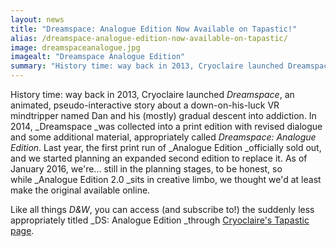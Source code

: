 ```yaml
---
layout: news
title: "Dreamspace: Analogue Edition Now Available on Tapastic!"
alias: /dreamspace-analogue-edition-now-available-on-tapastic/
image: dreamspaceanalogue.jpg
imagealt: "Dreamspace Analogue Edition"
summary: "History time: way back in 2013, Cryoclaire launched Dreamspace, an animated, pseudo-interactive story about a down-on-his-luck VR mindtripper named Dan and his (mostly) gradual descent into addiction. In 2014, Dreamspace was collected into a print edition with revised dialogue and some additional material, appropriately called Dreamspace: Analogue Edition."
---
```


History time: way back in 2013, Cryoclaire launched _Dreamspace_, an animated, pseudo-interactive story about a down-on-his-luck VR mindtripper named Dan and his (mostly) gradual descent into addiction. In 2014, _Dreamspace _was collected into a print edition with revised dialogue and some additional material, appropriately called _Dreamspace: Analogue Edition_. Last year, the first print run of _Analogue Edition _officially sold out, and we started planning an expanded second edition to replace it. As of January 2016, we're... still in the planning stages, to be honest, so while _Analogue Edition 2.0 _sits in creative limbo, we thought we'd at least make the original available online.

Like all things *D&amp;W*, you can access (and subscribe to!) the suddenly less appropriately titled _DS: Analogue Edition _through [Cryoclaire's Tapastic page](http://tapastic.com/cryoclaire).
